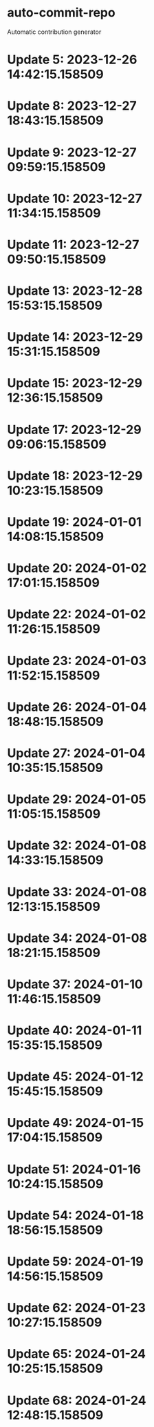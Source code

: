 # auto-commit-repo

Automatic contribution generator

# Update 5: 2023-12-26 14:42:15.158509

# Update 8: 2023-12-27 18:43:15.158509

# Update 9: 2023-12-27 09:59:15.158509

# Update 10: 2023-12-27 11:34:15.158509

# Update 11: 2023-12-27 09:50:15.158509

# Update 13: 2023-12-28 15:53:15.158509

# Update 14: 2023-12-29 15:31:15.158509

# Update 15: 2023-12-29 12:36:15.158509

# Update 17: 2023-12-29 09:06:15.158509

# Update 18: 2023-12-29 10:23:15.158509

# Update 19: 2024-01-01 14:08:15.158509

# Update 20: 2024-01-02 17:01:15.158509

# Update 22: 2024-01-02 11:26:15.158509

# Update 23: 2024-01-03 11:52:15.158509

# Update 26: 2024-01-04 18:48:15.158509

# Update 27: 2024-01-04 10:35:15.158509

# Update 29: 2024-01-05 11:05:15.158509

# Update 32: 2024-01-08 14:33:15.158509

# Update 33: 2024-01-08 12:13:15.158509

# Update 34: 2024-01-08 18:21:15.158509

# Update 37: 2024-01-10 11:46:15.158509

# Update 40: 2024-01-11 15:35:15.158509

# Update 45: 2024-01-12 15:45:15.158509

# Update 49: 2024-01-15 17:04:15.158509

# Update 51: 2024-01-16 10:24:15.158509

# Update 54: 2024-01-18 18:56:15.158509

# Update 59: 2024-01-19 14:56:15.158509

# Update 62: 2024-01-23 10:27:15.158509

# Update 65: 2024-01-24 10:25:15.158509

# Update 68: 2024-01-24 12:48:15.158509

